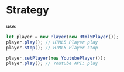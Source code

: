 # Strategy

use:


```javascript
let player = new Player(new Html5Player());
player.play(); // HTML5 Player play
player.stop(); // HTML5 Player stop

player.setPlayer(new YoutubePlayer());
player.play(); // Youtube API: play
```